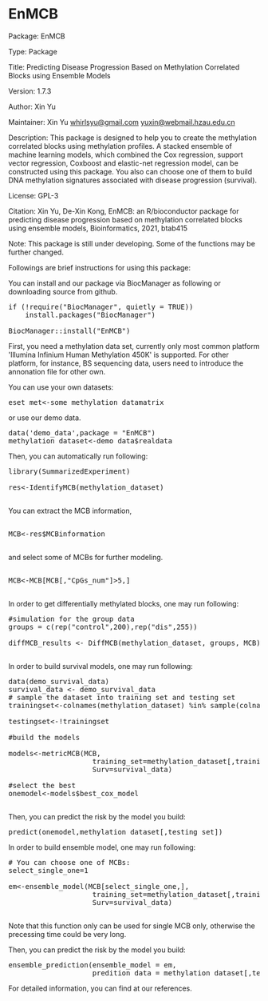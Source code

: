 # EnMCB
Package: EnMCB

Type: Package

Title: Predicting Disease Progression Based on Methylation Correlated Blocks using Ensemble Models
        
Version: 1.7.3

Author: Xin Yu

Maintainer: Xin Yu <whirlsyu@gmail.com> <yuxin@webmail.hzau.edu.cn>

Description: This package is designed to help you to create the methylation correlated blocks using methylation profiles. A stacked ensemble of machine learning models, which combined the Cox regression, support vector regression, Coxboost and elastic-net regression model, can be constructed using this package. You also can choose one of them to build DNA methylation signatures associated with disease progression (survival).

License: GPL-3

Citation:
Xin Yu, De-Xin Kong, EnMCB: an R/bioconductor package for predicting disease progression based on methylation correlated blocks using ensemble models, Bioinformatics, 2021, btab415

Note: This package is still under developing. Some of the functions may be further changed.

Followings are brief instructions for using this package:

You can install and our package via BiocManager as following or downloading source from github.

<pre>
if (!require("BiocManager", quietly = TRUE))
    install.packages("BiocManager")

BiocManager::install("EnMCB")
</pre>


First, you need a methylation data set, currently only most common platform 'Illumina Infinium Human Methylation 450K' is supported. For other platform, for instance, BS sequencing data, users need to 
introduce the annonation file for other own.

You can use your own datasets:

<pre>
eset_met<-some_methylation_datamatrix
</pre>

or use our demo data.

<pre>
data('demo_data',package = "EnMCB")
methylation_dataset<-demo_data$realdata
</pre>


Then, you can automatically run following:

<pre>
library(SummarizedExperiment)

res<-IdentifyMCB(methylation_dataset)

</pre>

You can extract the MCB information,

<pre>

MCB<-res$MCBinformation

</pre>

and select some of MCBs for further modeling.

<pre>

MCB<-MCB[MCB[,"CpGs_num"]>5,]

</pre>

In order to get differentially methylated blocks, one may run following:

<pre>
#simulation for the group data
groups = c(rep("control",200),rep("dis",255))

diffMCB_results <- DiffMCB(methylation_dataset, groups, MCB)

</pre>

In order to build survival models, one may run following:

<pre>
data(demo_survival_data)
survival_data <- demo_survival_data
# sample the dataset into training set and testing set
trainingset<-colnames(methylation_dataset) %in% sample(colnames(methylation_dataset),0.6*length(colnames(methylation_dataset)))

testingset<-!trainingset

#build the models

models<-metricMCB(MCB,
                    training_set=methylation_dataset[,training_set],
                    Surv=survival_data)

#select the best
onemodel<-models$best_cox_model

</pre>                    

Then, you can predict the risk by the model you build:

<pre>
predict(onemodel,methylation_dataset[,testing_set])
</pre>

In order to build ensemble model, one may run following:

<pre>
# You can choose one of MCBs:
select_single_one=1

em<-ensemble_model(MCB[select_single_one,],
                    training_set=methylation_dataset[,training_set],
                    Surv=survival_data)
                    
</pre>
Note that this function only can be used for single MCB only, otherwise the precessing time could be very long.

Then, you can predict the risk by the model you build:

<pre>
ensemble_prediction(ensemble_model = em,
                    predition_data = methylation_dataset[,testing_set])
</pre>

For detailed information, you can find at our references.

